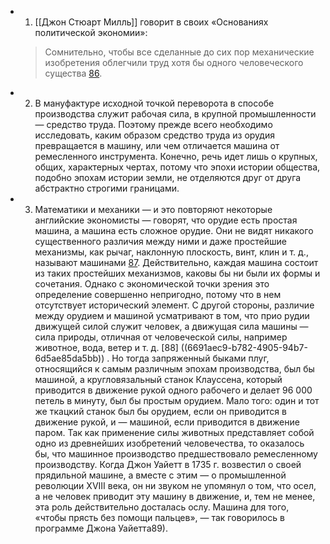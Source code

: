 - 1. [[Джон Стюарт Милль]] говорит в своих «Основаниях политической экономии»:
  > Сомнительно, чтобы все сделанные до сих пор механические изобретения облегчили труд хотя бы одного человеческого существа
  [86](((66919f7a-fb0c-4267-8f7e-d71c864c0ccc))).
- 2. В мануфактуре исходной точкой переворота в способе производства служит рабочая сила, в крупной промышленности — средство труда. Поэтому прежде всего необходимо исследовать, каким образом средство труда из орудия превращается в машину, или чем отличается машина от ремесленного инструмента. Конечно, речь идет лишь о крупных, общих, характерных чертах, потому что эпохи истории общества, подобно эпохам истории земли, не отделяются друг от друга абстрактно строгими границами.
- 3. Математики и механики — и это повторяют некоторые английские экономисты — говорят, что орудие есть простая машина, а машина есть сложное орудие. Они не видят никакого существенного различия между ними и даже простейшие механизмы, как рычаг, наклонную плоскость, винт, клин и т. д., называют машинами [87](((6691a3ab-473d-44ad-85e2-af1ec422a2ce))). Действительно, каждая машина состоит из таких простейших механизмов, каковы бы ни были их формы и сочетания. Однако с экономической точки зрения это определение совершенно непригодно, потому что в нем отсутствует исторический элемент. С другой стороны, различие между орудием и машиной усматривают в том, что прио рудии движущей силой служит человек, а движущая сила машины — сила природы, отличная от человеческой силы, например животное, вода, ветер и т. д. [88] ((6691aec9-b782-4905-94b7-6d5ae85da5bb)) . Но тогда запряженный быками плуг, относящийся к самым различным эпохам производства, был бы машиной, а кругловязальный станок Клауссена, который приводится в движение рукой одного рабочего и делает 96 000 петель в минуту, был бы простым орудием. Мало того: один и тот же ткацкий станок был бы орудием, если он приводится в движение рукой, и — машиной, если приводится в движение паром. Так как применение силы животных представляет собой одно из древнейших изобретений человечества, то оказалось бы, что машинное производство предшествовало ремесленному производству. Когда Джон Уайетт в 1735 г. возвестил о своей прядильной машине, а вместе с этим — о промышленной революции XVIII века, он ни звуком не упомянул о том, что осел, а не человек приводит эту машину в движение, и, тем не менее, эта роль действительно досталась ослу. Машина для того, «чтобы прясть без помощи пальцев», — так говорилось в программе Джона Уайетта89).